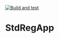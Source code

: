 [![Build and test](https://github.com/dennikolova/StdRegApp/actions/workflows/pipeline.yml/badge.svg)](https://github.com/dennikolova/StdRegApp/actions/workflows/pipeline.yml)
# StdRegApp
